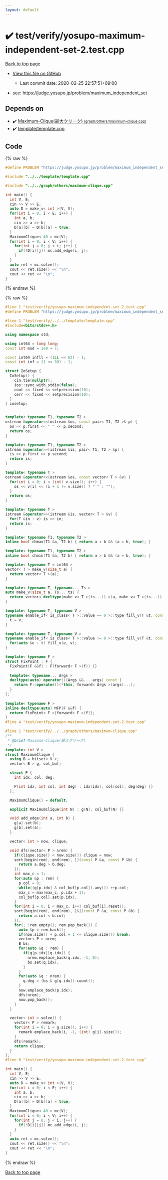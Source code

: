 ```yaml
---
layout: default
---
```


<!-- mathjax config similar to math.stackexchange -->
<script type="text/javascript" async
  src="https://cdnjs.cloudflare.com/ajax/libs/mathjax/2.7.5/MathJax.js?config=TeX-MML-AM_CHTML">
</script>
<script type="text/x-mathjax-config">
  MathJax.Hub.Config({
    TeX: { equationNumbers: { autoNumber: "AMS" }},
    tex2jax: {
      inlineMath: [ ['$','$'] ],
      processEscapes: true
    },
    "HTML-CSS": { matchFontHeight: false },
    displayAlign: "left",
    displayIndent: "2em"
  });
</script>

<script type="text/javascript" src="https://cdnjs.cloudflare.com/ajax/libs/jquery/3.4.1/jquery.min.js"></script>
<script src="https://cdn.jsdelivr.net/npm/jquery-balloon-js@1.1.2/jquery.balloon.min.js" integrity="sha256-ZEYs9VrgAeNuPvs15E39OsyOJaIkXEEt10fzxJ20+2I=" crossorigin="anonymous"></script>
<script type="text/javascript" src="../../../assets/js/copy-button.js"></script>
<link rel="stylesheet" href="../../../assets/css/copy-button.css" />


# :heavy_check_mark: test/verify/yosupo-maximum-independent-set-2.test.cpp

<a href="../../../index.html">Back to top page</a>

* <a href="{{ site.github.repository_url }}/blob/master/test/verify/yosupo-maximum-independent-set-2.test.cpp">View this file on GitHub</a>
    - Last commit date: 2020-02-25 22:57:51+09:00


* see: <a href="https://judge.yosupo.jp/problem/maximum_independent_set">https://judge.yosupo.jp/problem/maximum_independent_set</a>


## Depends on

* :heavy_check_mark: <a href="../../../library/graph/others/maximum-clique.cpp.html">Maximum-Clique(最大クリーク) <small>(graph/others/maximum-clique.cpp)</small></a>
* :heavy_check_mark: <a href="../../../library/template/template.cpp.html">template/template.cpp</a>


## Code

<a id="unbundled"></a>
{% raw %}
```cpp
#define PROBLEM "https://judge.yosupo.jp/problem/maximum_independent_set"

#include "../../template/template.cpp"

#include "../../graph/others/maximum-clique.cpp"

int main() {
  int V, E;
  cin >> V >> E;
  auto D = make_v< int >(V, V);
  for(int i = 0; i < E; i++) {
    int a, b;
    cin >> a >> b;
    D[a][b] = D[b][a] = true;
  }
  MaximumClique< 40 > mc(V);
  for(int i = 0; i < V; i++) {
    for(int j = 0; j < i; j++) {
      if(!D[i][j]) mc.add_edge(i, j);
    }
  }
  auto ret = mc.solve();
  cout << ret.size() << "\n";
  cout << ret << "\n";
}

```
{% endraw %}

<a id="bundled"></a>
{% raw %}
```cpp
#line 1 "test/verify/yosupo-maximum-independent-set-2.test.cpp"
#define PROBLEM "https://judge.yosupo.jp/problem/maximum_independent_set"

#line 1 "test/verify/../../template/template.cpp"
#include<bits/stdc++.h>

using namespace std;

using int64 = long long;
const int mod = 1e9 + 7;

const int64 infll = (1LL << 62) - 1;
const int inf = (1 << 30) - 1;

struct IoSetup {
  IoSetup() {
    cin.tie(nullptr);
    ios::sync_with_stdio(false);
    cout << fixed << setprecision(10);
    cerr << fixed << setprecision(10);
  }
} iosetup;


template< typename T1, typename T2 >
ostream &operator<<(ostream &os, const pair< T1, T2 >& p) {
  os << p.first << " " << p.second;
  return os;
}

template< typename T1, typename T2 >
istream &operator>>(istream &is, pair< T1, T2 > &p) {
  is >> p.first >> p.second;
  return is;
}

template< typename T >
ostream &operator<<(ostream &os, const vector< T > &v) {
  for(int i = 0; i < (int) v.size(); i++) {
    os << v[i] << (i + 1 != v.size() ? " " : "");
  }
  return os;
}

template< typename T >
istream &operator>>(istream &is, vector< T > &v) {
  for(T &in : v) is >> in;
  return is;
}

template< typename T1, typename T2 >
inline bool chmax(T1 &a, T2 b) { return a < b && (a = b, true); }

template< typename T1, typename T2 >
inline bool chmin(T1 &a, T2 b) { return a > b && (a = b, true); }

template< typename T = int64 >
vector< T > make_v(size_t a) {
  return vector< T >(a);
}

template< typename T, typename... Ts >
auto make_v(size_t a, Ts... ts) {
  return vector< decltype(make_v< T >(ts...)) >(a, make_v< T >(ts...));
}

template< typename T, typename V >
typename enable_if< is_class< T >::value == 0 >::type fill_v(T &t, const V &v) {
  t = v;
}

template< typename T, typename V >
typename enable_if< is_class< T >::value != 0 >::type fill_v(T &t, const V &v) {
  for(auto &e : t) fill_v(e, v);
}

template< typename F >
struct FixPoint : F {
  FixPoint(F &&f) : F(forward< F >(f)) {}
 
  template< typename... Args >
  decltype(auto) operator()(Args &&... args) const {
    return F::operator()(*this, forward< Args >(args)...);
  }
};
 
template< typename F >
inline decltype(auto) MFP(F &&f) {
  return FixPoint< F >{forward< F >(f)};
}
#line 4 "test/verify/yosupo-maximum-independent-set-2.test.cpp"

#line 1 "test/verify/../../graph/others/maximum-clique.cpp"
/**
 * @brief Maximum-Clique(最大クリーク)
 */
template< int V >
struct MaximumClique {
  using B = bitset< V >;
  vector< B > g, col_buf;

  struct P {
    int idx, col, deg;

    P(int idx, int col, int deg) : idx(idx), col(col), deg(deg) {}
  };

  MaximumClique() = default;

  explicit MaximumClique(int N) : g(N), col_buf(N) {}

  void add_edge(int a, int b) {
    g[a].set(b);
    g[b].set(a);
  }

  vector< int > now, clique;

  void dfs(vector< P > &rem) {
    if(clique.size() < now.size()) clique = now;
    sort(begin(rem), end(rem), [](const P &a, const P &b) {
      return a.deg > b.deg;
    });
    int max_c = 1;
    for(auto &p : rem) {
      p.col = 0;
      while((g[p.idx] & col_buf[p.col]).any()) ++p.col;
      max_c = max(max_c, p.idx + 1);
      col_buf[p.col].set(p.idx);
    }
    for(int i = 0; i < max_c; i++) col_buf[i].reset();
    sort(begin(rem), end(rem), [&](const P &a, const P &b) {
      return a.col < b.col;
    });
    for(; !rem.empty(); rem.pop_back()) {
      auto &p = rem.back();
      if(now.size() + p.col + 1 <= clique.size()) break;
      vector< P > nrem;
      B bs;
      for(auto &q : rem) {
        if(g[p.idx][q.idx]) {
          nrem.emplace_back(q.idx, -1, 0);
          bs.set(q.idx);
        }
      }
      for(auto &q : nrem) {
        q.deg = (bs & g[q.idx]).count();
      }
      now.emplace_back(p.idx);
      dfs(nrem);
      now.pop_back();
    }
  }

  vector< int > solve() {
    vector< P > remark;
    for(int i = 0; i < g.size(); i++) {
      remark.emplace_back(i, -1, (int) g[i].size());
    }
    dfs(remark);
    return clique;
  }
};
#line 6 "test/verify/yosupo-maximum-independent-set-2.test.cpp"

int main() {
  int V, E;
  cin >> V >> E;
  auto D = make_v< int >(V, V);
  for(int i = 0; i < E; i++) {
    int a, b;
    cin >> a >> b;
    D[a][b] = D[b][a] = true;
  }
  MaximumClique< 40 > mc(V);
  for(int i = 0; i < V; i++) {
    for(int j = 0; j < i; j++) {
      if(!D[i][j]) mc.add_edge(i, j);
    }
  }
  auto ret = mc.solve();
  cout << ret.size() << "\n";
  cout << ret << "\n";
}

```
{% endraw %}

<a href="../../../index.html">Back to top page</a>

